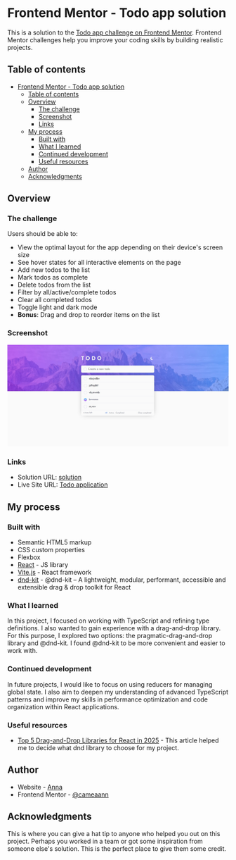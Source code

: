 # Frontend Mentor - Todo app solution

This is a solution to the [Todo app challenge on Frontend Mentor](https://www.frontendmentor.io/challenges/todo-app-Su1_KokOW). Frontend Mentor challenges help you improve your coding skills by building realistic projects.

## Table of contents

- [Frontend Mentor - Todo app solution](#frontend-mentor---todo-app-solution)
	- [Table of contents](#table-of-contents)
	- [Overview](#overview)
		- [The challenge](#the-challenge)
		- [Screenshot](#screenshot)
		- [Links](#links)
	- [My process](#my-process)
		- [Built with](#built-with)
		- [What I learned](#what-i-learned)
		- [Continued development](#continued-development)
		- [Useful resources](#useful-resources)
	- [Author](#author)
	- [Acknowledgments](#acknowledgments)

## Overview

### The challenge

Users should be able to:

- View the optimal layout for the app depending on their device's screen size
- See hover states for all interactive elements on the page
- Add new todos to the list
- Mark todos as complete
- Delete todos from the list
- Filter by all/active/complete todos
- Clear all completed todos
- Toggle light and dark mode
- **Bonus**: Drag and drop to reorder items on the list

### Screenshot

![](./Screenshot.jpg)

### Links

- Solution URL: [solution](https://github.com/cameaann/todo)
- Live Site URL: [Todo application](https://cameaann.github.io/todo/)

## My process

### Built with

- Semantic HTML5 markup
- CSS custom properties
- Flexbox
- [React](https://reactjs.org/) - JS library
- [Vite.js](https://vite.dev/) - React framework
- [dnd-kit](https://docs.dndkit.com/) - @dnd-kit – A lightweight, modular, performant, accessible and extensible drag & drop toolkit for React

### What I learned

In this project, I focused on working with TypeScript and refining type definitions. I also wanted to gain experience with a drag-and-drop library. For this purpose, I explored two options: the pragmatic-drag-and-drop library and @dnd-kit. I found @dnd-kit to be more convenient and easier to work with.


### Continued development
In future projects, I would like to focus on using reducers for managing global state. I also aim to deepen my understanding of advanced TypeScript patterns and improve my skills in performance optimization and code organization within React applications.


### Useful resources

- [Top 5 Drag-and-Drop Libraries for React in 2025](https://puckeditor.com/blog/top-5-drag-and-drop-libraries-for-react) - This article helped me to decide what dnd library to choose for my project.


## Author

- Website - [Anna](https://cameaann.github.io/)
- Frontend Mentor - [@cameaann](https://www.frontendmentor.io/profile/cameaann)


## Acknowledgments

This is where you can give a hat tip to anyone who helped you out on this project. Perhaps you worked in a team or got some inspiration from someone else's solution. This is the perfect place to give them some credit.


